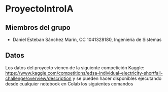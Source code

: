 # ProyectoIntroIA

## Miembros del grupo

- Daniel Esteban Sánchez Marín, CC 1041328180, Ingeniería de Sistemas

## Datos
Los datos del proyecto vienen de la siguiente competición Kaggle:
https://www.kaggle.com/competitions/edsa-individual-electricity-shortfall-challenge/overview/description
y se pueden hacer disponibles ejecutando desde cualquier notebook en Colab los siguientes comandos
